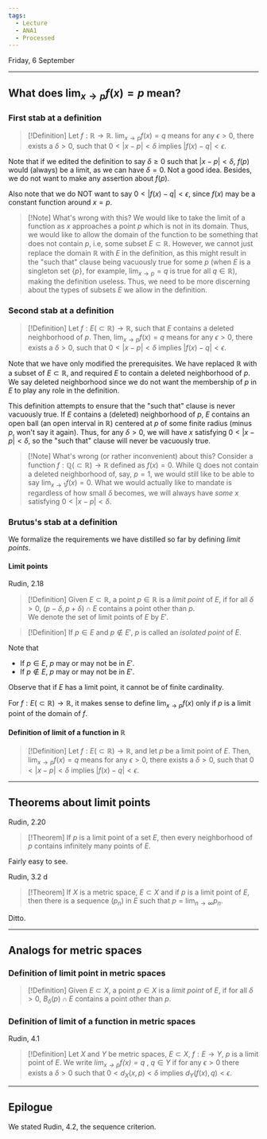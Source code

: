 ```yaml
---
tags:
  - Lecture
  - ANA1
  - Processed
---
```



Friday, 6 September

---
## What does $\lim_{ x \to p }f(x) = p$ mean?

### First stab at a definition

>[!Definition]
>Let $f: \mathbb{R}\to \mathbb{R}$.
>$\lim_{ x \to p }f(x) = q$ means for any $\epsilon>0$, there exists a $\delta>0$, such that  $0<|x-p|<\delta$ implies $|f(x)-q|<\epsilon$. 

Note that if we edited the definition to say $\delta\ge 0$ such that $|x-p|<\delta$, $f(p)$ would (always) be a limit, as we can have $\delta=0$. Not a good idea. Besides, we do not want to make any assertion about $f(p)$.

Also note that we do NOT want to say $0<|f(x)-q|<\epsilon$, since $f(x)$ may be a constant function around $x=p$. 

> [!Note] What's wrong with this?
> We would like to take the limit of a function as $x$ approaches a point $p$ which is not in its domain. Thus, we would like to allow the domain of the function to be something that does not contain $p$, i.e, some subset $E\subset\mathbb{R}$. However, we cannot just replace the domain $\mathbb{R}$ with $E$ in the definition, as this might result in the "such that" clause being vacuously true for some $p$ (when $E$ is a singleton set $\{ p \}$, for example, $\lim_{ x \to p }=q$ is true for all $q\in \mathbb{R}$), making the definition useless. Thus, we need to be more discerning about the types of subsets $E$ we allow in the definition.

### Second stab at a definition

>[!Definition]
>Let $f: E(\subset \mathbb{R})\to \mathbb{R}$, such that $E$ contains a deleted neighborhood of $p$. 
>Then, $\lim_{ x \to p }f(x) = q$ means for any $\epsilon>0$, there exists a $\delta>0$, such that  $0<|x-p|<\delta$ implies $|f(x)-q|<\epsilon$. 

Note that we have only modified the prerequisites. We have replaced $\mathbb{R}$ with a subset of $E\subset\mathbb{R}$, and required $E$ to contain a deleted neighborhood of $p$. We say deleted neighborhood since we do not want the membership of $p$ in $E$ to play any role in the definition.

This definition attempts to ensure that the "such that" clause is never vacuously true. If $E$ contains a (deleted) neighborhood of $p$, $E$ contains an open ball (an open interval in $\mathbb{R}$) centered at $p$ of some finite radius (minus $p$, won't say it again). Thus, for any $\delta>0$, we will have $x$ satisfying $0<|x-p|<\delta$, so the "such that" clause will never be vacuously true. 

>[!Note] What's wrong (or rather inconvenient) about this?
>Consider a function $f:\mathbb{Q}(\subset \mathbb{R})\to \mathbb{R}$ defined as $f(x)=0$. While $\mathbb{Q}$ does not contain a deleted neighborhood of, say, $p=1$, we would still like to be able to say $\lim_{ x \to 1 }f(x)=0$. What we would actually like to mandate is regardless of how small $\delta$ becomes, we will always have *some* $x$ satisfying $0<|x-p|<\delta$. 

### Brutus's stab at a definition

We formalize the requirements we have distilled so far by defining *limit points*.
#### Limit points
Rudin, 2.18
>[!Definition]
>Given $E\subset \mathbb{R}$, a point $p\in \mathbb{R}$ is a *limit point* of $E$, if for all $\delta>0$,  $(p-\delta, p+\delta)\cap E$ contains a point other than $p$.  
>We denote the set of limit points of $E$ by $E'$. 

>[!Definition]
>If $p\in E$ and $p\not\in E'$, $p$ is called an *isolated point* of $E$. 

Note that 
- If $p\in E$, $p$ may or may not be in $E'$.
- If $p\not\in E$, $p$ may or may not be in $E'$.

Observe that if $E$ has a limit point, it cannot be of finite cardinality.

For $f:E(\subset \mathbb{R})\to \mathbb{R}$, it makes sense to define $\lim_{ x \to p }f(x)$ only if $p$ is a limit point of the domain of $f$. 

#### Definition of limit of a function in $\mathbb{R}$
>[!Definition]
>Let $f: E(\subset \mathbb{R})\to \mathbb{R}$, and let $p$ be a limit point of $E$.
>Then, $\lim_{ x \to p }f(x) = q$ means for any $\epsilon>0$, there exists a $\delta>0$, such that  $0<|x-p|<\delta$ implies $|f(x)-q|<\epsilon$. 

---
## Theorems about limit points

Rudin, 2.20
>[!Theorem]
>If $p$ is a limit point of a set $E$, then every neighborhood of $p$ contains infinitely many points of $E$.

Fairly easy to see.

Rudin, 3.2 d
>[!Theorem]
>If $X$ is a metric space, $E\subset X$ and if $p$ is a limit point of $E$, then there is a sequence $(p_{n})$ in $E$ such that $p=\lim_{ n \to \infty }p_{n}$. 

Ditto.

---
## Analogs for metric spaces

### Definition of limit point in metric spaces

>[!Definition]
>Given $E\subset X$, a point $p\in X$ is a *limit point* of $E$, if for all $\delta>0$, $B_{\delta}(p)\cap E$ contains a point other than $p$. 

### Definition of limit of a function in metric spaces

Rudin, 4.1
>[!Definition]
>Let $X$ and $Y$ be metric spaces, $E\subset X$, $f:E\to Y$, $p$ is a limit point of $E$.
>We write *$\lim_{ x \to p }f(x)= q$* , $q\in Y$ if for any $\epsilon>0$ there exists a $\delta>0$ such that $0<d_{X}(x, p)<\delta$ implies $d_{Y}(f(x), q)<\epsilon$.

---

## Epilogue

We stated Rudin, 4.2, the sequence criterion.
